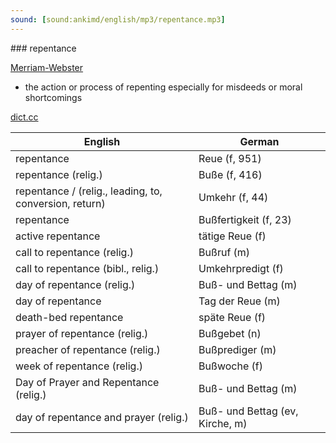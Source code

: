 ```yaml
---
sound: [sound:ankimd/english/mp3/repentance.mp3]
---
```


\### repentance

[Merriam-Webster](https://www.merriam-webster.com/dictionary/repentance)

- the action or process of repenting especially for misdeeds or moral shortcomings

[dict.cc](https://www.dict.cc/repentance)

| English        | German       |
| -------------- | ------------ |
| repentance | Reue (f, 951) |
| repentance (relig.) | Buße (f, 416) |
| repentance / (relig., leading, to, conversion, return) | Umkehr (f, 44) |
| repentance | Bußfertigkeit (f, 23) |
| active repentance | tätige Reue (f) |
| call to repentance (relig.) | Bußruf (m) |
| call to repentance (bibl., relig.) | Umkehrpredigt (f) |
| day of repentance (relig.) | Buß- und Bettag (m) |
| day of repentance | Tag der Reue (m) |
| death-bed repentance | späte Reue (f) |
| prayer of repentance (relig.) | Bußgebet (n) |
| preacher of repentance (relig.) | Bußprediger (m) |
| week of repentance (relig.) | Bußwoche (f) |
| Day of Prayer and Repentance (relig.) | Buß- und Bettag (m) |
| day of repentance and prayer (relig.) | Buß- und Bettag (ev, Kirche, m) |
